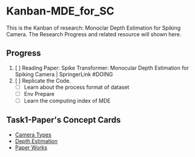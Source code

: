 # Kanban-MDE_for_SC

This is the Kanban of research: Monoclar Depth Estimation for Spiking Camera. The Research Progress and related resource will shown here.

## Progress

1. [ ] Reading Paper: Spike Transformer: Monocular Depth Estimation for Spiking Camera | SpringerLink #DOING
2. [ ] Replicate the Code.
   - [ ] Learn about the process format of dataset
   - [ ] Env Prepare
   - [ ] Learn the computing index of MDE

## Task1-Paper's Concept Cards

- [Camera Types](./resources/cards/Camera%20Types.md)
- [Depth Estimation](./resources/cards/Depth_Estimation.md)
- [Paper Works](./resources/cards/Paper%20Works.md)